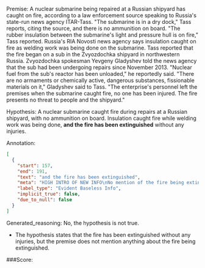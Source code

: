 
Premise:
A nuclear submarine being repaired at a Russian shipyard has caught on fire, according to a law enforcement source speaking to Russia's state-run news agency ITAR-Tass. "The submarine is in a dry dock," Tass reports, citing the source, and there is no ammunition on board. "The rubber insulation between the submarine's light and pressure hull is on fire," Tass reported. Russia's RIA Novosti news agency says insulation caught on fire as welding work was being done on the submarine. Tass reported that the fire began on a sub in the Zvyozdochka shipyard in northwestern Russia. Zvyozdochka spokesman Yevgeny Gladyshev told the news agency that the sub had been undergoing repairs since November 2013. "Nuclear fuel from the sub's reactor has been unloaded," he reportedly said. "There are no armaments or chemically active, dangerous substances, fissionable materials on it," Gladyshev said to Tass. "The enterprise's personnel left the premises when the submarine caught fire, no one has been injured. The fire presents no threat to people and the shipyard."


Hypothesis:
A nuclear submarine caught fire during repairs at a Russian shipyard, with no ammunition on board. Insulation caught fire while welding work was being done, **and the fire has been extinguished** without any injuries.

Annotation:
```json
[
  {
    "start": 157,
    "end": 191,
    "text": "and the fire has been extinguished",
    "meta": "HIGH INTRO OF NEW INFO\nNo mention of the fire being extinguished. ",
    "label_type": "Evident Baseless Info",
    "implicit_true": false,
    "due_to_null": false
  }
]
```

Generated_reasoning:
No, the hypothesis is not true. 
- The hypothesis states that the fire has been extinguished without any injuries, but the premise does not mention anything about the fire being extinguished.

###Score:
